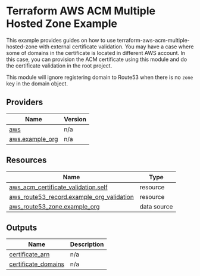 # Terraform AWS ACM Multiple Hosted Zone Example

This example provides guides on how to use terraform-aws-acm-multiple-hosted-zone with external certificate validation.
You may have a case where some of domains in the certificate is located in different AWS account.
In this case, you can provision the ACM certificate using this module and do the certificate validation in the root project.

This module will ignore registering domain to Route53 when there is no `zone` key in the domain object.

<!-- BEGIN_TF_DOCS -->


## Providers

| Name | Version |
|------|---------|
| <a name="provider_aws"></a> [aws](#provider\_aws) | n/a |
| <a name="provider_aws.example_org"></a> [aws.example\_org](#provider\_aws.example\_org) | n/a |

## Resources

| Name | Type |
|------|------|
| [aws_acm_certificate_validation.self](https://registry.terraform.io/providers/hashicorp/aws/latest/docs/resources/acm_certificate_validation) | resource |
| [aws_route53_record.example_org_validation](https://registry.terraform.io/providers/hashicorp/aws/latest/docs/resources/route53_record) | resource |
| [aws_route53_zone.example_org](https://registry.terraform.io/providers/hashicorp/aws/latest/docs/data-sources/route53_zone) | data source |



## Outputs

| Name | Description |
|------|-------------|
| <a name="output_certificate_arn"></a> [certificate\_arn](#output\_certificate\_arn) | n/a |
| <a name="output_certificate_domains"></a> [certificate\_domains](#output\_certificate\_domains) | n/a |
<!-- END_TF_DOCS -->